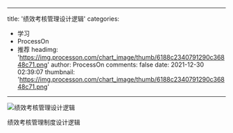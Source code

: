 
---
title: '绩效考核管理设计逻辑'
categories: 
 - 学习
 - ProcessOn
 - 推荐
headimg: 'https://img.processon.com/chart_image/thumb/6188c2340791290c36848c71.png'
author: ProcessOn
comments: false
date: 2021-12-30 02:39:07
thumbnail: 'https://img.processon.com/chart_image/thumb/6188c2340791290c36848c71.png'
---

<div>   
<img class="thumb" alt="绩效考核管理设计逻辑" src="https://img.processon.com/chart_image/thumb/6188c2340791290c36848c71.png" referrerpolicy="no-referrer">
<p>绩效考核管理制度设计逻辑</p>  
</div>
            